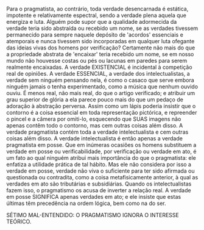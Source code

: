 Para o pragmatista, ao contrário, toda verdade desencarnada é estática, impotente e relativamente espectral, sendo a verdade plena aquela que energiza e luta. Alguém pode supor que a qualidade adormecida da verdade teria sido abstraída ou recebido um nome, se as verdades tivessem permanecido para sempre naquele depósito de 'acordos' essenciais e atemporais e nunca tivessem sido incorporadas em qualquer luta ofegante das ideias vivas dos homens por verificação? Certamente não mais do que a propriedade abstrata de 'encaixar' teria recebido um nome, se em nosso mundo não houvesse costas ou pés ou lacunas em paredes para serem realmente encaixadas. A verdade EXISTENCIAL é incidental à competição real de opiniões. A verdade ESSENCIAL, a verdade dos intelectualistas, a verdade sem ninguém pensando nela, é como o casaco que serve embora ninguém jamais o tenha experimentado, como a música que nenhum ouvido ouviu. É menos real, não mais real, do que o artigo verificado; e atribuir um grau superior de glória a ela parece pouco mais do que um pedaço de adoração à abstração perversa. Assim como um lápis poderia insistir que o contorno é a coisa essencial em toda representação pictórica, e repreender o pincel e a câmera por omiti-lo, esquecendo que SUAS imagens não apenas contêm todo o contorno, mas cem outras coisas além disso. A verdade pragmatista contém toda a verdade intelectualista e cem outras coisas além disso. A verdade intelectualista é então apenas a verdade pragmatista em posse. Que em inúmeras ocasiões os homens substituem a verdade em posse ou verificabilidade, por verificação ou verdade em ato, é um fato ao qual ninguém atribui mais importância do que o pragmatista: ele enfatiza a utilidade prática de tal hábito. Mas ele não considera por isso a verdade em posse, verdade não viva o suficiente para ter sido afirmada ou questionada ou contradita, como a coisa metafisicamente anterior, à qual as verdades em ato são tributárias e subsidiárias. Quando os intelectualistas fazem isso, o pragmatismo os acusa de inverter a relação real. A verdade em posse SIGNIFICA apenas verdades em ato; e ele insiste que estas últimas têm precedência na ordem lógica, bem como na do ser.

SÉTIMO MAL-ENTENDIDO: O PRAGMATISMO IGNORA O INTERESSE TEÓRICO.